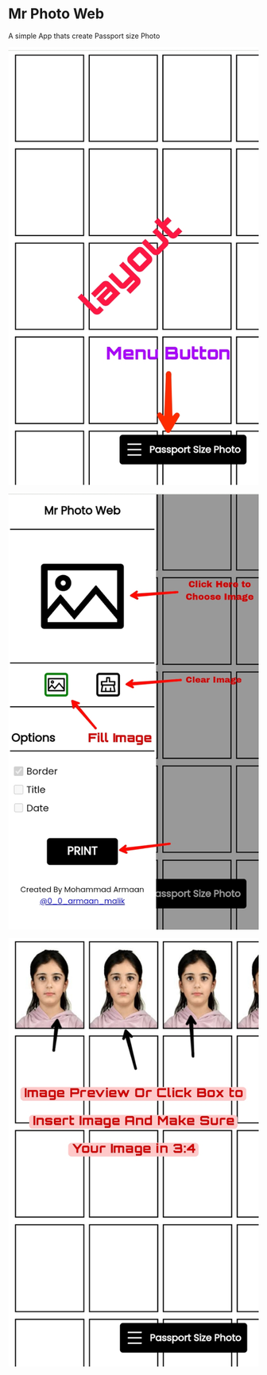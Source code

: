 # Mr Photo Web 

A simple App thats create Passport size Photo

![screenshot](https://raw.githubusercontent.com/armaanmalik01/Mr-Photo-4-Web/main/screenshots/1.jpg)

![screenshot](https://raw.githubusercontent.com/armaanmalik01/Mr-Photo-4-Web/main/screenshots/2.jpg)

![screenshot](https://raw.githubusercontent.com/armaanmalik01/Mr-Photo-4-Web/main/screenshots/3.jpg)
